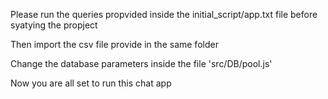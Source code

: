 Please run the queries propvided inside the initial_script/app.txt file before syatying the propject<br>

Then import the csv file provide in the same folder<br>

Change the database parameters inside the file 'src/DB/pool.js'<br>

Now you are all set to run this chat app